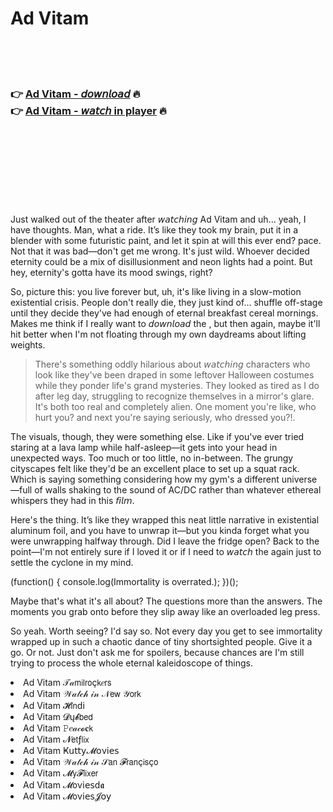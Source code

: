 <h1>Ad Vitam</h1>

<br><br><br>

<h3>👉 <a href="https://Shanes-trapilenur1971.github.io/frqkmwtbpj/">Ad Vitam - 𝘥𝘰𝘸𝘯𝘭𝘰𝘢𝘥</a> 🔥<br>
👉 <a href="https://Shanes-trapilenur1971.github.io/frqkmwtbpj/">Ad Vitam - 𝘸𝘢𝘵𝘤𝘩 in player</a> 🔥
</h3>



<br><br><br><br><br><br><br>


Just walked out of the theater after 𝘸𝘢𝘵𝘤𝘩𝘪𝘯𝘨 Ad Vitam and uh... yeah, I have thoughts. Man, what a ride. It’s like they took my brain, put it in a blender with some futuristic paint, and let it spin at will this ever end? pace. Not that it was bad—don't get me wrong. It's just wild. Whoever decided eternity could be a mix of disillusionment and neon lights had a point. But hey, eternity's gotta have its mood swings, right?

So, picture this: you live forever but, uh, it's like living in a slow-motion existential crisis. People don't really die, they just kind of... shuffle off-stage until they decide they've had enough of eternal breakfast cereal mornings. Makes me think if I really want to 𝘥𝘰𝘸𝘯𝘭𝘰𝘢𝘥 the  , but then again, maybe it'll hit better when I'm not floating through my own daydreams about lifting weights.

> There's something oddly hilarious about 𝘸𝘢𝘵𝘤𝘩𝘪𝘯𝘨 characters who look like they've been draped in some leftover Halloween costumes while they ponder life's grand mysteries. They looked as tired as I do after leg day, struggling to recognize themselves in a mirror's glare. It's both too real and completely alien. One moment you're like, who hurt you? and next you're saying seriously, who dressed you?!.

The visuals, though, they were something else. Like if you've ever tried staring at a lava lamp while half-asleep—it gets into your head in unexpected ways. Too much or too little, no in-between. The grungy cityscapes felt like they'd be an excellent place to set up a squat rack. Which is saying something considering how my gym's a different universe—full of walls shaking to the sound of AC/DC rather than whatever ethereal whispers they had in this 𝘧𝘪𝘭𝘮.

Here's the thing. It’s like they wrapped this neat little narrative in existential aluminum foil, and you have to unwrap it—but you kinda forget what you were unwrapping halfway through. Did I leave the fridge open? Back to the point—I'm not entirely sure if I loved it or if I need to 𝘸𝘢𝘵𝘤𝘩 the   again just to settle the cyclone in my mind.

(function() { console.log(Immortality is overrated.); })();

Maybe that's what it's all about? The questions more than the answers. The moments you grab onto before they slip away like an overloaded leg press.

So yeah. Worth seeing? I'd say so. Not every day you get to see immortality wrapped up in such a chaotic dance of tiny shortsighted people. Give it a go. Or not. Just don't ask me for spoilers, because chances are I'm still trying to process the whole eternal kaleidoscope of things. 

<li>Ad Vitam 𝒯𝒶𝗆𝗂𝗅𝗋𝗈ç𝗄𝑒𝗋𝗌</li>
<li>Ad Vitam 𝒲𝒶𝓉𝒸𝒽 𝒾𝓃 𝒩𝖾𝗐 𝒴𝗈𝗋𝗄</li>
<li>Ad Vitam 𝓗𝗂𝗇ԁ𝗂</li>
<li>Ad Vitam 𝓓ų𝓫𝖻𝖾𝖽</li>
<li>Ad Vitam 𝙿𝑒𝒶𝒸𝓸𝐜𝗄</li>
<li>Ad Vitam 𝓝𝖾𝗍ƒ𝗅𝗂𝗑</li>
<li>Ad Vitam Ҝ𝗎𝗍𝗍𝗒𝓜𝗈ν𝗂𝖾𝗌</li>
<li>Ad Vitam 𝒲𝒶𝓉𝒸𝒽 𝒾𝓃 𝒮𝖺𝗇 𝓕𝗋𝖺𝗇ç𝗂𝗌ç𝗈</li>
<li>Ad Vitam 𝓜𝗒𝓕𝗅𝗂𝗑𝖾𝗋</li>
<li>Ad Vitam 𝓜𝗈ν𝗂𝖾𝗌ԁ𝖆</li>
<li>Ad Vitam 𝓜𝗈ν𝗂𝖾𝗌𝓙𝗈𝗒</li>
